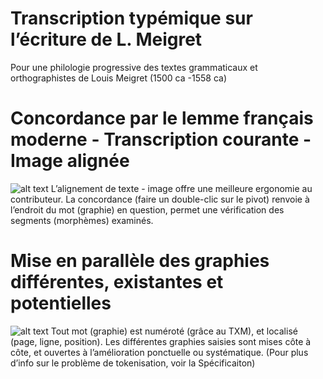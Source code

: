 # Transcription typémique sur l’écriture de L. Meigret
Pour une philologie progressive des textes grammaticaux et orthographistes de Louis Meigret (1500 ca -1558 ca)

# Concordance par le lemme français moderne - Transcription courante - Image alignée
![alt text](https://ch-hsueh.github.io/typemes-Meigret/documentation/gsheet.png "img 1")
L’alignement de texte - image offre une meilleure ergonomie au contributeur. La concordance (faire un double-clic sur le pivot) renvoie à l’endroit du mot (graphie) en question, permet une vérification des segments (morphèmes) examinés. 

# Mise en parallèle des graphies différentes, existantes et potentielles
![alt text](https://ch-hsueh.github.io/typemes-Meigret/documentation/concordance_alignement.PNG "img 2")
Tout mot (graphie) est numéroté (grâce au TXM), et localisé (page, ligne, position). Les différentes graphies saisies sont mises côte à côte, et ouvertes à l’amélioration ponctuelle ou systématique. (Pour plus d’info sur le problème de tokenisation, voir la Spécificaiton)